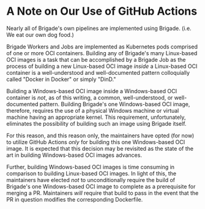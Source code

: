 # A Note on Our Use of GitHub Actions

Nearly all of Brigade's own pipelines are implemented using Brigade. (i.e. We
eat our own dog food.)

Brigade Workers and Jobs are implemented as Kubernetes pods comprised of one or
more OCI containers. Building any of Brigade's many Linux-based OCI images is a
task that can be accomplished by a Brigade Job as the process of building a new
Linux-based OCI image _inside_ a Linux-based OCI container is a well-understood
and well-documented pattern colloquially called "Docker in Docker" or simply
"DinD."

Building a Windows-based OCI image inside a Windows-based OCI container is
_not_, as of this writing, a common, well-understood, or well-documented
pattern. Building Brigade's one Windows-based OCI image, therefore, requires the
use of a physical Windows machine or virtual machine having an appropriate
kernel. This requirement, unfortunately, eliminates the possibility of building
such an image using Brigade itself.

For this reason, and this reason only, the maintainers have opted (for now) to
utilize GitHub Actions _only_ for building this one Windows-based OCI image. It
is expected that this decision may be revisited as the state of the art in
building Windows-based OCI images advances.

Further, building Windows-based OCI images is time consuming in comparison to
building Linux-based OCI images. In light of this, the maintainers have elected
_not_ to unconditionally require the build of Brigade's one Windows-based OCI
image to complete as a prerequisite for merging a PR. Maintainers _will_ require
that build to pass in the event that the PR in question modifies the
corresponding Dockerfile.

